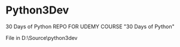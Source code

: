 # Python3Dev
30 Days of Python REPO
FOR UDEMY COURSE "30 Days of Python"


File in D:\Source\python3dev

